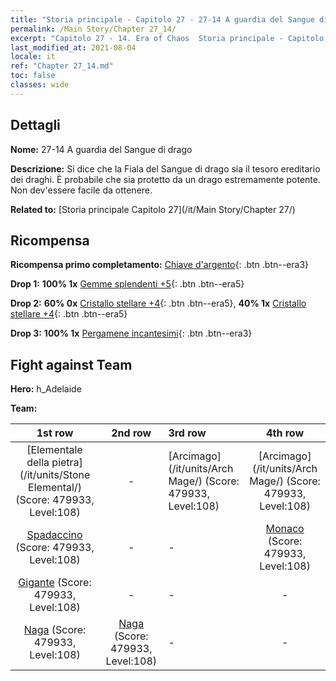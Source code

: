 ```yaml
---
title: "Storia principale - Capitolo 27 - 27-14 A guardia del Sangue di drago"
permalink: /Main Story/Chapter 27_14/
excerpt: "Capitolo 27 - 14. Era of Chaos  Storia principale - Capitolo 27_14. 27-14 A guardia del Sangue di drago"
last_modified_at: 2021-08-04
locale: it
ref: "Chapter 27_14.md"
toc: false
classes: wide
---
```


## Dettagli

 **Nome:** 27-14 A guardia del Sangue di drago

 **Descrizione:** Si dice che la Fiala del Sangue di drago sia il tesoro ereditario dei draghi. È probabile che sia protetto da un drago estremamente potente. Non dev'essere facile da ottenere.

 **Related to:** [Storia principale Capitolo 27](/it/Main Story/Chapter 27/)

## Ricompensa

 **Ricompensa primo completamento:** [Chiave d'argento](/ItemsIT/con_693/){: .btn .btn--era3}

 **Drop 1:** **100% 1x** [Gemme splendenti +5](/ItemsIT/mat_100/){: .btn .btn--era5}

 **Drop 2:** **60% 0x** [Cristallo stellare +4](/ItemsIT/mat_94/){: .btn .btn--era5}, **40% 1x** [Cristallo stellare +4](/ItemsIT/mat_94/){: .btn .btn--era5}

 **Drop 3:** **100% 1x** [Pergamene incantesimi](/ItemsIT/con_694/){: .btn .btn--era3}


## Fight against Team
 **Hero:** h_Adelaide

 **Team:**


  | 1st row | 2nd row | 3rd row | 4th row |
  |:----:|:----:|:----|:----:|
  | [Elementale della pietra](/it/units/Stone Elemental/) (Score: 479933, Level:108)  | - | [Arcimago](/it/units/Arch Mage/) (Score: 479933, Level:108)  | [Arcimago](/it/units/Arch Mage/) (Score: 479933, Level:108)  |
  | [Spadaccino](/it/units/Swordsman/) (Score: 479933, Level:108)  | - | - | [Monaco](/it/units/Monk/) (Score: 479933, Level:108)  |
  | [Gigante](/it/units/Giant/) (Score: 479933, Level:108)  | - | - | - |
  | [Naga](/it/units/Naga/) (Score: 479933, Level:108)  | [Naga](/it/units/Naga/) (Score: 479933, Level:108)  | - | - |


